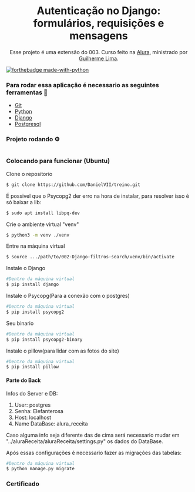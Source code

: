 <h1 align="center">Autenticação no Django: formulários, requisições e mensagens</h1>
<p align="center">
Esse projeto é uma extensão do 003. Curso feito na <a href="https://cursos.alura.com.br/">Alura</a>, ministrado por
    <a href="https://www.linkedin.com/in/guilherme-lima-458925178/">Guilherme Lima</a>.
</p>

[![forthebadge made-with-python](http://ForTheBadge.com/images/badges/made-with-python.svg)](https://www.python.org/)

### Para rodar essa aplicação é necessario as seguintes ferramentas :bookmark_tabs:

<ul>
    <li><a href="https://git-scm.com">Git</a></li>
    <li><a href="https://www.python.org/">Python</a></li>
    <li><a href="https://www.djangoproject.com/">Django</a></li>
    <li><a href="https://www.postgresql.org/">Postgresql</a></li>
</ul>

### Projeto rodando ⚙️

<div align="center">
    <!-- <h4 align="center"></h4> -->
    <img src=""/>
</div>

### Colocando para funcionar (Ubuntu)

<P>Clone o repositorio</p>

```bash
$ git clone https://github.com/DanielVII/treino.git
```

<p>É possivel que o Psycopg2 der erro na hora de instalar, para resolver isso é só baixar a lib:</p>

```bash
$ sudo apt install libpq-dev
```

<p>Crie o ambiente virtual "venv"</p>

```bash
$ python3 -m venv ./venv
```

<p>Entre na máquina virtual</p>

```bash
$ source .../path/to/002-Django-filtros-search/venv/bin/activate
```

<p>Instale o Django</p>

```bash
#Dentro da máquina virtual
$ pip install django
```

<p>Instale o Psycopg(Para a conexão com o postgres)</p>

```bash
#Dentro da máquina virtual
$ pip install psycopg2
```

<p>Seu binario</p>

```bash
#Dentro da máquina virtual
$ pip install psycopg2-binary
```

<p>Instale o pillow(para lidar com as fotos do site)</p>

```bash
#Dentro da máquina virtual
$ pip install pillow
```

#### Parte do Back

<p>Infos do Server e DB:</p>
<ol>
    <li>User: postgres</li>
    <li> Senha: Elefanterosa</li>
    <li>Host: localhost</li>
    <li>Name DataBase: alura_receita</li>
</ol>

<p>Caso alguma info seja diferente das de cima será necessario mudar em "../aluraReceita/aluraReceita/settings.py" os dados do DataBase.</p>

<p>Após essas configurações é necessario fazer as migrações das tabelas:</p>

```bash
#Dentro da máquina virtual
$ python manage.py migrate
```


### Certificado

<img src=""/>
<img src=""/>